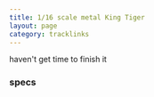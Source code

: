 ```yaml
---
title: 1/16 scale metal King Tiger
layout: page
category: tracklinks
---
```


haven't get time to finish it

### specs




